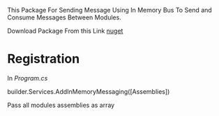 This Package For Sending Message Using In Memory Bus To Send and Consume Messages Between Modules.

Download Package From this Link 
[nuget](https://www.nuget.org/packages/SamSoft.ModularMonolith.Messaging/)

# Registration
In _Program.cs_

builder.Services.AddInMemoryMessaging([Assemblies])

Pass all modules assemblies as array 
